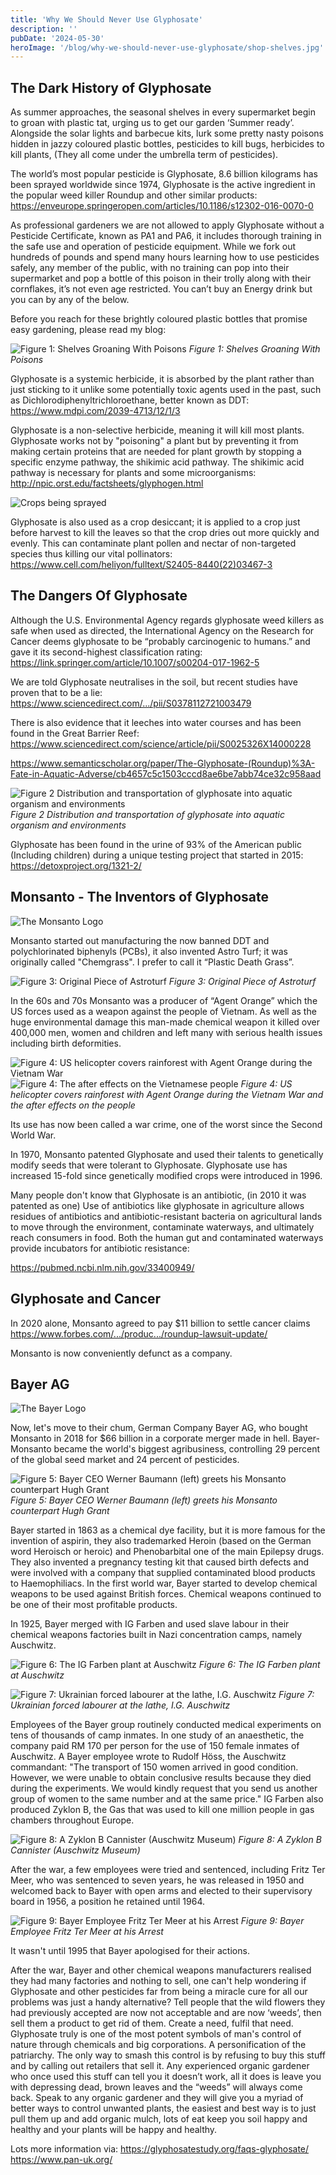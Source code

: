 ```yaml
---
title: 'Why We Should Never Use Glyphosate'
description: ''
pubDate: '2024-05-30'
heroImage: '/blog/why-we-should-never-use-glyphosate/shop-shelves.jpg'
---
```


## The Dark History of Glyphosate

As summer approaches, the seasonal shelves in every supermarket begin to groan with plastic tat, urging us to get our garden ‘Summer ready’. Alongside the solar lights and barbecue kits, lurk some pretty nasty poisons hidden in jazzy coloured plastic bottles, pesticides to kill bugs, herbicides to kill plants, (They all come under the umbrella term of pesticides). 

The world’s most popular pesticide is Glyphosate, 8.6 billion kilograms has been sprayed worldwide since 1974, Glyphosate is the active ingredient in the popular weed killer Roundup and other similar products:
https://enveurope.springeropen.com/articles/10.1186/s12302-016-0070-0

As professional gardeners we are not allowed to apply Glyphosate without a Pesticide Certificate, known as PA1 and PA6, it includes thorough training in the safe use and operation of pesticide equipment.  While we fork out hundreds of pounds and spend many hours learning how to use pesticides safely, any member of the public, with no training can pop into their supermarket and pop a bottle of this poison in their trolly along with their cornflakes, it’s not even age restricted. You can’t buy an Energy drink but you can by any of the below.

Before you reach for these brightly coloured plastic bottles that promise easy gardening, please read my blog:

![Figure 1: Shelves Groaning With Poisons](/blog/why-we-should-never-use-glyphosate/shop-shelves.jpg)
*Figure 1: Shelves Groaning With Poisons*

Glyphosate is a systemic herbicide, it is absorbed by the plant rather than just sticking to it unlike some potentially toxic agents used in the past, such as Dichlorodiphenyltrichloroethane, better known as DDT:
https://www.mdpi.com/2039-4713/12/1/3

Glyphosate is a non-selective herbicide, meaning it will kill most plants. Glyphosate works not by "poisoning" a plant but by preventing it from making certain proteins that are needed for plant growth by stopping a specific enzyme pathway, the shikimic acid pathway. The shikimic acid pathway is necessary for plants and some microorganisms:
http://npic.orst.edu/factsheets/glyphogen.html

![Crops being sprayed](/blog/why-we-should-never-use-glyphosate/crop-spraying.png)

Glyphosate is also used as a crop desiccant; it is applied to a crop just before harvest to kill the leaves so that the crop dries out more quickly and evenly. This can contaminate plant pollen and nectar of non-targeted species thus killing our vital pollinators:
https://www.cell.com/heliyon/fulltext/S2405-8440(22)03467-3

## The Dangers Of Glyphosate

Although the U.S. Environmental Agency regards glyphosate weed killers as safe when used as directed, the International Agency on the Research for Cancer deems glyphosate to be “probably carcinogenic to humans.” and gave it its second-highest classification rating:
https://link.springer.com/article/10.1007/s00204-017-1962-5


We are told Glyphosate neutralises in the soil, but recent studies have proven that to be a lie:
https://www.sciencedirect.com/.../pii/S0378112721003479

There is also evidence that it leeches into water courses and has been found in the Great Barrier Reef:
https://www.sciencedirect.com/science/article/pii/S0025326X14000228 

https://www.semanticscholar.org/paper/The-Glyphosate-(Roundup)%3A-Fate-in-Aquatic-Adverse/cb4657c5c1503cccd8ae6be7abb74ce32c958aad

![Figure 2 Distribution and transportation of glyphosate into aquatic organism and environments](/blog/why-we-should-never-use-glyphosate/glyphosate-distribution.png)
*Figure 2 Distribution and transportation of glyphosate into aquatic organism and environments*

Glyphosate has been found in the urine of 93% of the American public (Including children) during a unique testing project that started in 2015: 
https://detoxproject.org/1321-2/ 

## Monsanto - The Inventors of Glyphosate

![The Monsanto Logo](/blog/why-we-should-never-use-glyphosate/monsanto.png)

Monsanto started out manufacturing the now banned DDT and polychlorinated biphenyls (PCBs), it also invented Astro Turf; it was originally called "Chemgrass". I prefer to call it “Plastic Death Grass”.

![Figure 3: Original Piece of Astroturf](/blog/why-we-should-never-use-glyphosate/astroturf.jpg)
*Figure 3: Original Piece of Astroturf*

In the 60s and 70s Monsanto was a producer of “Agent Orange” which the US forces used as a weapon against the people of Vietnam. As well as the huge environmental damage this man-made chemical weapon it killed over 400,000 men, women and children and left many with serious health issues including birth deformities.

![Figure 4: US helicopter covers rainforest with Agent Orange during the Vietnam War](/blog/why-we-should-never-use-glyphosate/agent-orange.png)
![Figure 4: The after effects on the Vietnamese people](/blog/why-we-should-never-use-glyphosate/orange-victims.jpg)
*Figure 4: US helicopter covers rainforest with Agent Orange during the Vietnam War and the after effects on the people*

Its use has now been called a war crime, one of the worst since the Second World War. 

In 1970, Monsanto patented Glyphosate and used their talents to genetically modify seeds that were tolerant to Glyphosate. Glyphosate use has increased 15-fold since genetically modified crops were introduced in 1996. 

Many people don't know that Glyphosate is an antibiotic, (in 2010 it was patented as one) Use of antibiotics like glyphosate in agriculture allows residues of antibiotics and antibiotic-resistant bacteria on agricultural lands to move through the environment, contaminate waterways, and ultimately reach consumers in food. Both the human gut and contaminated waterways provide incubators for antibiotic resistance:

https://pubmed.ncbi.nlm.nih.gov/33400949/

## Glyphosate and Cancer

In 2020 alone, Monsanto agreed to pay $11 billion to settle cancer claims https://www.forbes.com/.../produc.../roundup-lawsuit-update/

Monsanto is now conveniently defunct as a company.

## Bayer AG

![The Bayer Logo](/blog/why-we-should-never-use-glyphosate/bayer.png)


Now, let's move to their chum, German Company Bayer AG, who bought Monsanto in 2018 for $66 billion in a corporate merger made in hell. Bayer-Monsanto became the world's biggest agribusiness, controlling 29 percent of the global seed market and 24 percent of pesticides.

![Figure 5: Bayer CEO Werner Baumann (left) greets his Monsanto counterpart Hugh Grant](/blog/why-we-should-never-use-glyphosate/ceos.jpg)
*Figure 5: Bayer CEO Werner Baumann (left) greets his Monsanto counterpart Hugh Grant*

Bayer started in 1863 as a chemical dye facility, but it is more famous for the invention of aspirin, they also trademarked Heroin (based on the German word Heroisch or heroic) and Phenobarbital one of the main Epilepsy drugs. They also invented a pregnancy testing kit that caused birth defects and were involved with a company that supplied contaminated blood products to Haemophiliacs. 
In the first world war, Bayer started to develop chemical weapons to be used against British forces. Chemical weapons continued to be one of their most profitable products. 

In 1925, Bayer merged with IG Farben and used slave labour in their chemical weapons factories built in Nazi concentration camps, namely Auschwitz.

![Figure 6: The IG Farben plant at Auschwitz](/blog/why-we-should-never-use-glyphosate/auschwitz-plant.jpg)
*Figure 6: The IG Farben plant at Auschwitz*

![Figure 7: Ukrainian forced labourer at the lathe, I.G. Auschwitz](/blog/why-we-should-never-use-glyphosate/auschwitz-labour.jpg)
*Figure 7: Ukrainian forced labourer at the lathe, I.G. Auschwitz*

Employees of the Bayer group routinely conducted medical experiments on tens of thousands of camp inmates. In one study of an anaesthetic, the company paid RM 170 per person for the use of 150 female inmates of Auschwitz. A Bayer employee wrote to Rudolf Höss, the Auschwitz commandant: "The transport of 150 women arrived in good condition. However, we were unable to obtain conclusive results because they died during the experiments. We would kindly request that you send us another group of women to the same number and at the same price." IG Farben also produced Zyklon B, the Gas that was used to kill one million people in gas chambers throughout Europe.

![Figure 8: A Zyklon B Cannister (Auschwitz Museum)](/blog/why-we-should-never-use-glyphosate/zyklon-b.jpg)
*Figure 8: A Zyklon B Cannister (Auschwitz Museum)*

After the war, a few employees were tried and sentenced, including Fritz Ter Meer, who was sentenced to seven years, he was released in 1950 and welcomed back to Bayer with open arms and elected to their supervisory board in 1956, a position he retained until 1964.

![Figure 9: Bayer Employee Fritz Ter Meer at his Arrest](/blog/why-we-should-never-use-glyphosate/ter-meer.jpg)
*Figure 9: Bayer Employee Fritz Ter Meer at his Arrest*

It wasn't until 1995 that Bayer apologised for their actions.

After the war, Bayer and other chemical weapons manufacturers realised they had many factories and nothing to sell, one can't help wondering if Glyphosate and other pesticides far from being a miracle cure for all our problems was just a handy alternative? Tell people that the wild flowers they had previously accepted are now not acceptable and are now ‘weeds’, then sell them a product to get rid of them. Create a need, fulfil that need. Glyphosate truly is one of the most potent symbols of man's control of nature through chemicals and big corporations. A personification of the patriarchy. The only way to smash this control is by refusing to buy this stuff and by calling out retailers that sell it.
Any experienced organic gardener who once used this stuff can tell you it doesn’t work, all it does is leave you with depressing dead, brown leaves and the “weeds” will always come back. Speak to any organic gardener and they will give you a myriad of better ways to control unwanted plants, the easiest and best way is to just pull them up and add organic mulch, lots of eat keep you soil happy and healthy and your plants will be happy and healthy. 

Lots more information via:
https://glyphosatestudy.org/faqs-glyphosate/ 
https://www.pan-uk.org/